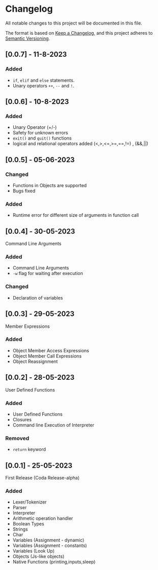 # Changelog

All notable changes to this project will be documented in this file.

The format is based on [Keep a Changelog](https://keepachangelog.com/en/1.0.0/),
and this project adheres to [Semantic Versioning](https://semver.org/spec/v2.0.0.html).

## [0.0.7] - 11-8-2023

### Added
- `if`, `elif` and `else` statements.
- Unary operators `++`, `--` and `!`.

## [0.0.6] - 10-8-2023

### Added
- Unary Operator (+/-)
- Safety for unknown errors
- `exit()` and `quit()` functions
- logical and relational operators added (<,>,<=,>=,==,!=) , (&&,||)


## [0.0.5] - 05-06-2023

### Changed
- Functions in Objects are supported
- Bugs fixed

### Added
- Runtime error for different size of arguments in function call


## [0.0.4] - 30-05-2023
Command Line Arguments

### Added
- Command Line Arguments
- `-w` flag for waiting after execution

### Changed
- Declaration of variables

## [0.0.3] - 29-05-2023
Member Expressions

### Added
- Object Member Access Expressions
- Object Member Call Expressions		
- Object Reassignment


## [0.0.2] - 28-05-2023
User Defined Functions

### Added
- User Defined Functions
- Closures
- Command line Execution of Interpreter

### Removed
- `return` keyword


## [0.0.1] - 25-05-2023
First Release (Coda Release-alpha)

### Added
- Lexer/Tokenizer
- Parser
- Interpreter
- Arithmetic operation handler
- Boolean Types
- Strings
- Char
- Variables (Assignment - dynamic)
- Variables (Assignment - constants)
- Variables (Look Up)
- Objects (Js-like objects)
- Native Functions  (printing,inputs,sleep)
